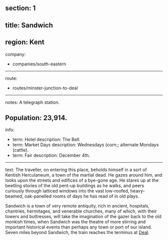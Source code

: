 section: 1
----
title: Sandwich
----
region: Kent
----
company:
- companies/south-eastern
----
route:
- routes/minster-junction-to-deal
----
notes: A telegraph station.

Population: 23,914.
----
info:
- term: Hotel
  description: The Bell.
- term: Market Days
  description: Wednesdays (corn;; alternate Mondays (cattle).
- term: Fair
  description: December 4th.
----
text: The traveller, on entering this place, beholds himself in a sort of Kentish Herculaneum, a town of the martial dead. He gazes around him, and looks upon the streets and edifices of a bye-gone age. He stares up at the beetling stories of the old pent-up buildings as he walks, and peers curiously through latticed windows into the vast low-roofed, heavy-beamed, oak-panelled rooms of days he has read of in old plays.

Sandwich is a town of very remote antiquity, rich in ancient, hospitals, chantries, hermitages, and venerable churches, many of which, with their towers and buttresses, will take the imagination of the gazer back to the old monkish times, when Sandwich was the theatre of more stirring and important historical events than perhaps any town or port of our island. Seven miles beyond Sandwich, the train reaches the terminus at [Deal](/stations/deal).
